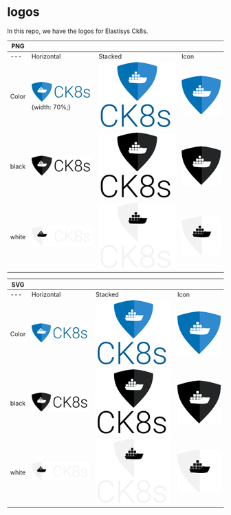 # logos
In this repo, we have the logos for Elastisys Ck8s. 

PNG | | | | 
------ |------ |------ |------ | 
---|Horizontal | Stacked | Icon
Color  |![](https://github.com/elastisys/logos/blob/main/png/blue/logo%20blue%20text%201x.png?raw=true){width: 70%;}|![](https://github.com/elastisys/logos/blob/main/png/blue/Blue%20logo%202x%20(1).png?raw=true)| ![](https://github.com/elastisys/logos/blob/main/png/blue/logo%20blue%201x.png?raw=true)| 
black  |![](https://github.com/elastisys/logos/blob/main/png/black/logo%20black%20text%201x.png?raw=true)|![](https://github.com/elastisys/logos/blob/main/png/black/Black%20logo%202x%20(1).png?raw=true)| ![](https://github.com/elastisys/logos/blob/main/png/black/logo%20black%201x%20(1).png?raw=true)
white  |![](https://github.com/elastisys/logos/blob/main/png/white/logo%20white%20text%201x.png?raw=true)|![](https://github.com/elastisys/logos/blob/main/png/white/White%20logo%202x%20(1).png?raw=true)|![](https://github.com/elastisys/logos/blob/main/png/white/logo%20white%201x%20(2).png?raw=true)

SVG | | | | 
------ |------ |------ |------ |
---|Horizontal | Stacked | Icon
Color  |![](https://github.com/elastisys/logos/blob/main/svg/blue/logo%20blue%20text%201x.svg?raw=true)|![](https://raw.githubusercontent.com/elastisys/logos/87bc298dd66e8dc7600adc306c99620ec59dc851/svg/blue/Blue%20logo%202x%20(4).svg?token=AMEPU67CUPQWRRXS74YAWO27PQ43E)| ![](https://raw.githubusercontent.com/elastisys/logos/87bc298dd66e8dc7600adc306c99620ec59dc851/svg/blue/Blue%20logo%201x.svg?token=AMEPU6ZOJOXYGH3Z5QYNDFK7PQ4Y6)| 
black  |![](https://raw.githubusercontent.com/elastisys/logos/87bc298dd66e8dc7600adc306c99620ec59dc851/svg/black/Black%20logo%201x.svg?token=AMEPU62OR4EEMPPPDCFFBUC7PQ46M)|![](https://raw.githubusercontent.com/elastisys/logos/87bc298dd66e8dc7600adc306c99620ec59dc851/svg/black/Black%20logo%202x%20(4).svg?token=AMEPU65IYBLZWEDSGCVF37K7PQ5AM)| ![](https://raw.githubusercontent.com/elastisys/logos/87bc298dd66e8dc7600adc306c99620ec59dc851/svg/black/Black%20logo%201x%20(2).svg?token=AMEPU65W27DGYAPKDMJIDT27PQ444)
white  |![](https://raw.githubusercontent.com/elastisys/logos/87bc298dd66e8dc7600adc306c99620ec59dc851/svg/white/White%20logo%201x.svg?token=AMEPU63ZLSPNMRB44WMKJY27PQ5EM)|![](https://raw.githubusercontent.com/elastisys/logos/87bc298dd66e8dc7600adc306c99620ec59dc851/svg/white/White%20logo%202x%20(4).svg?token=AMEPU65GXN7IRUPF6PW6FTK7PQ5FM)|![](https://raw.githubusercontent.com/elastisys/logos/87bc298dd66e8dc7600adc306c99620ec59dc851/svg/white/White%20logo%201x%20(2).svg?token=AMEPU64VLL2GTUU3W7FNM3K7PQ5CG)




